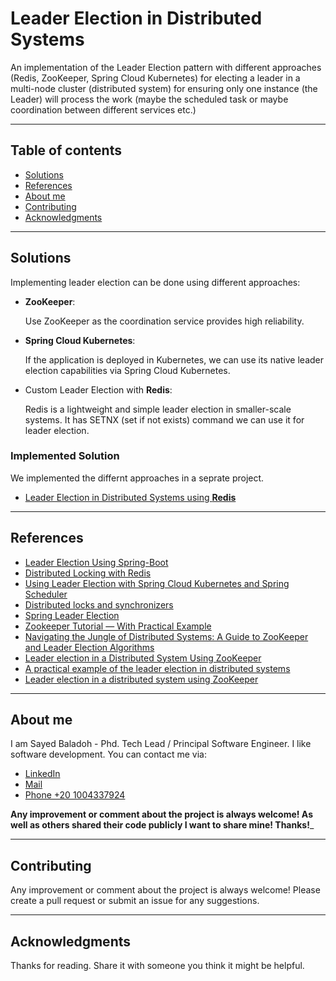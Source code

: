 # Leader Election in Distributed Systems

An implementation of the Leader Election pattern with different approaches (Redis, ZooKeeper, Spring Cloud Kubernetes) for electing a leader in a multi-node cluster (distributed system) for ensuring only one instance (the Leader) will process the work (maybe the scheduled task or maybe coordination between different services etc.)

---

## Table of contents

* [Solutions](#solutions)
* [References](#references)
* [About me](#about-me)
* [Contributing](#contributing)
* [Acknowledgments](#acknowledgments)

---

## Solutions

Implementing leader election can be done using different approaches:

- **ZooKeeper**:

  Use ZooKeeper as the coordination service provides high reliability.

- **Spring Cloud Kubernetes**:

  If the application is deployed in Kubernetes, we can use its native leader election capabilities via Spring Cloud
  Kubernetes.

- Custom Leader Election with **Redis**:

  Redis is a lightweight and simple leader election in smaller-scale systems. It has SETNX (set if not exists) command
  we can use it for leader election.

### Implemented Solution

We implemented the differnt approaches in a seprate project.

- [Leader Election in Distributed Systems using **Redis**](./leader-election-in-distributed-system-redis)

---

## References

- [Leader Election Using Spring-Boot](https://allanvital.com/leader-election-using-spring-boot/)
- [Distributed Locking with Redis](https://carlosbecker.com/posts/distributed-locks-redis/)
- [Using Leader Election with Spring Cloud Kubernetes and Spring Scheduler](https://medium.com/@pedrommj8/using-leader-election-with-spring-cloud-kubernetes-and-spring-scheduler-8f7ea3e3e694)
- [Distributed locks and synchronizers](https://redisson.org/docs/data-and-services/locks-and-synchronizers/)
- [Spring Leader Election](https://docs.spring.io/spring-cloud-kubernetes/docs/current/reference/html/leader-election.html)
- [Zookeeper Tutorial — With Practical Example](https://bikas-katwal.medium.com/zookeeper-introduction-designing-a-distributed-system-using-zookeeper-and-java-7f1b108e236e)
- [Navigating the Jungle of Distributed Systems: A Guide to ZooKeeper and Leader Election Algorithms](https://hewi.blog/navigating-the-jungle-of-distributed-systems-a-guide-to-zookeeper-and-leader-election-algorithms)
- [Leader election in a Distributed System Using ZooKeeper](https://www.geeksforgeeks.org/leader-election-in-a-distributed-system-using-zookeeper/)
- [A practical example of the leader election in distributed systems](https://tolonbekov.medium.com/a-practical-example-of-the-leader-election-process-in-distributed-systems-2e1ce9aa42a6)
- [Leader election in a distributed system using ZooKeeper](https://medium.com/@minhaz1217/leader-election-in-a-distributed-system-using-zookeeper-b562e6d79855)

---

## About me

I am Sayed Baladoh - Phd. Tech Lead / Principal Software Engineer. I like software development. You can contact me via:

* [LinkedIn](https://www.linkedin.com/in/sayedbaladoh/)
* [Mail](mailto:sayedbaladoh@yahoo.com)
* [Phone +20 1004337924](tel:+201004337924)

**Any improvement or comment about the project is always welcome! As well as others shared their code publicly I want to
share mine! Thanks!**_

---

## Contributing

Any improvement or comment about the project is always welcome! Please create a pull request or submit an issue for any
suggestions.

---

## Acknowledgments

Thanks for reading. Share it with someone you think it might be helpful.
